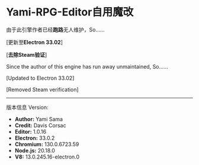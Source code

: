 # Yami-RPG-Editor**自用魔改**

由于此引擎作者已经**跑路**无人维护，So……

[更新至**Electron 33.02**]

[**去除Steam验证**]

Since the author of this engine has run away unmaintained, So......

[Updated to Electron 33.02]

[Removed Steam verification]

------------------------
版本信息 Version:
- **Author:** Yami Sama
- **Credit:** Davis Corsac
- **Editor:** 1.0.16
- **Electron:** 33.0.2
- **Chromium:** 130.0.6723.59
- **Node.js:** 20.18.0
- **V8:** 13.0.245.16-electron.0
